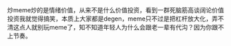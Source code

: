 炒meme炒的是情绪价值，从来不是什么价值投资，看到一群死脑筋高谈阔论价值投资我就觉得搞笑，本质上大家都是degen，meme只不过是把杠杆放大化，弄不清这点人就别玩meme了，知不知道年轻人为什么会跟老一辈有代沟？因为你跟不上节奏。